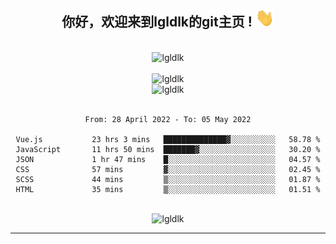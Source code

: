 <div align="center">
<h2> 你好，欢迎来到lgldlk的git主页 ! <img src="https://github.com/lgldlk/lgldlk/blob/main/gifs/Hi.gif" width="30px"></h2>
</div>

<div align="center">
 </br>
 <img src="http://aiitapp.cn:8091/?color=rgba(37,144,118,1)&shadowColor=rgba(12,16,20,1)&fontSize=120&&shadowOffsetX=9&shadowOffsetY=11" height="26px" alt="lgldlk" />
 </br>

   </br>
 <img src="https://github-readme-stats.vercel.app/api?username=lgldlk&show_icons=true&theme=gotham&locale=cn" alt="lgldlk" />
 

</br>

<img  src="http://github-readme-stats.vercel.app/api/top-langs/?username=lgldlk&show_icons=true&theme=gotham&locale=cn&layout=compact" alt="lgldlk"/>  
</br>
</br>

<!--START_SECTION:waka-->

```text
From: 28 April 2022 - To: 05 May 2022

Vue.js           23 hrs 3 mins   ██████████████▓░░░░░░░░░░   58.78 %
JavaScript       11 hrs 50 mins  ███████▓░░░░░░░░░░░░░░░░░   30.20 %
JSON             1 hr 47 mins    █░░░░░░░░░░░░░░░░░░░░░░░░   04.57 %
CSS              57 mins         ▓░░░░░░░░░░░░░░░░░░░░░░░░   02.45 %
SCSS             44 mins         ▒░░░░░░░░░░░░░░░░░░░░░░░░   01.87 %
HTML             35 mins         ▒░░░░░░░░░░░░░░░░░░░░░░░░   01.51 %
```

<!--END_SECTION:waka-->

 </br>
  <img src="https://visitor-badge.glitch.me/badge?page_id=lgldlk" alt="lgldlk" />

---

 

